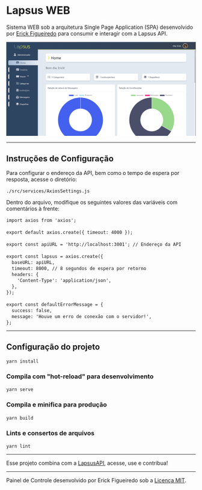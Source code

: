 # Lapsus WEB

Sistema WEB sob a arquitetura Single Page Application (SPA) desenvolvido por [Erick Figueiredo](https://github.com/erickfigueiredo) para consumir e interagir com a Lapsus API.

![Demonstração](./docs/demo.png)

---

## Instruções de Configuração

Para configurar o endereço da API, bem como o tempo de espera por resposta, acesse o diretório:

```
./src/services/AxiosSettings.js
```

Dentro do arquivo, modifique os seguintes valores das variáveis com comentários à frente:

```
import axios from 'axios';

export default axios.create({ timeout: 4000 });

export const apiURL = 'http://localhost:3001'; // Endereço da API

export const lapsus = axios.create({
  baseURL: apiURL,
  timeout: 8000, // 8 segundos de espera por retorno
  headers: {
    'Content-Type': 'application/json',
  },
});

export const defaultErrorMessage = {
  success: false,
  message: 'Houve um erro de conexão com o servidor!',
};

```

---

## Configuração do projeto

```
yarn install
```

### Compila com "hot-reload" para desenvolvimento

```
yarn serve
```

### Compila e minifica para produção

```
yarn build
```

### Lints e consertos de arquivos

```
yarn lint
```
---

Esse projeto combina com a [LapsusAPI](https://github.com/erickfigueiredo/lapsus-api), acesse, use e contribua!

---

Painel de Controle desenvolvido por Erick Figueiredo sob a [Licença MIT](LICENSE).
